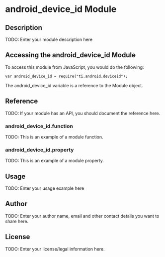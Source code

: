 # android_device_id Module

## Description

TODO: Enter your module description here

## Accessing the android_device_id Module

To access this module from JavaScript, you would do the following:

    var android_device_id = require("ti.android.deviceid");

The android_device_id variable is a reference to the Module object.

## Reference

TODO: If your module has an API, you should document
the reference here.

### android_device_id.function

TODO: This is an example of a module function.

### android_device_id.property

TODO: This is an example of a module property.

## Usage

TODO: Enter your usage example here

## Author

TODO: Enter your author name, email and other contact
details you want to share here.

## License

TODO: Enter your license/legal information here.
